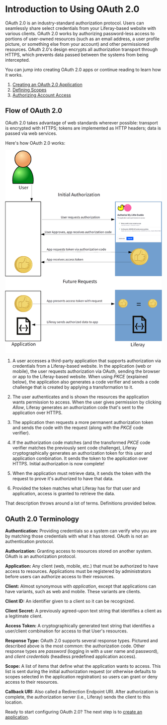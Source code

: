 # Introduction to Using OAuth 2.0

OAuth 2.0 is an industry-standard authorization protocol. Users can seamlessly share select credentials from your Liferay-based website with various clients. OAuth 2.0 works by authorizing password-less access to portions of user-owned resources (such as an email address, a user profile picture, or something else from your account) and other permissioned resources. OAuth 2.0's design encrypts all authorization transport through HTTPS, which prevents data passed between the systems from being intercepted.

You can jump into creating OAuth 2.0 apps or continue reading to learn how it works.

1. [Creating an OAuth 2.0 Application](./creating-oauth2-applications.md)
2. [Defining Scopes](./oauth2-scopes.md)
3. [Authorizing Account Access](./authorizing-account-access-with-oauth2.md)

## Flow of OAuth 2.0

OAuth 2.0 takes advantage of web standards wherever possible: transport is encrypted with HTTPS; tokens are implemented as HTTP headers; data is passed via web services.

Here's how OAuth 2.0 works:

![Figure 1: OAuth 2.0 takes advantage of web standards.](./introduction-to-using-oauth2/images/01.png)

1. A user accesses a third-party application that supports authorization via credentials from a Liferay-based website. In the application (web or mobile), the user requests authorization via OAuth, sending the browser or app to the Liferay-based website. When using _PKCE_ (explained below), the application also generates a code verifier and sends a code challenge that is created by applying a transformation to it.

1. The user authenticates and is shown the resources the application wants permission to access. When the user gives permission by clicking *Allow*, Liferay generates an authorization code that's sent to the application over HTTPS.

1. The application then requests a more permanent authorization token and sends the code with the request (along with the _PKCE_ code verifier).

1. If the authorization code matches (and the transformed _PKCE_ code verifier matches the previously sent code challenge), Liferay cryptographically generates an authorization token for this user and application combination. It sends the token to the application over HTTPS. Initial authorization is now complete!

1. When the application must retrieve data, it sends the token with the request to prove it's authorized to have that data.

1. Provided the token matches what Liferay has for that user and application, access is granted to retrieve the data.

That description throws around a lot of terms. Definitions provided below.

## OAuth 2.0 Terminology

**Authentication:** Providing credentials so a system can verify who you are by matching those credentials with what it has stored. OAuth is not an authentication protocol.

**Authorization:** Granting access to resources stored on another system. OAuth is an authorization protocol.

**Application:** Any client (web, mobile, etc.) that must be authorized to have access to resources. Applications must be registered by administrators before users can authorize access to their resources.

**Client:** Almost synonymous with *application*, except that applications can have variants, such as web and mobile. These variants are clients.

**Client ID:** An identifier given to a client so it can be recognized.

**Client Secret:** A previously agreed-upon text string that identifies a client as a legitimate client.

**Access Token:** A cryptographically generated text string that identifies a user/client combination for access to that User's resources.

**Response Type:** OAuth 2.0 supports several response types. Pictured and described above is the most common: the authorization code. Other response types are *password* (logging in with a user name and password), and *client credentials* (headless predefined application access).

**Scope:** A list of items that define what the application wants to access. This list is sent during the initial authorization request (or otherwise defaults to scopes selected in the application registration) so users can grant or deny access to their resources.

**Callback URI:** Also called a Redirection Endpoint URI. After authorization is complete, the authorization server (i.e., Liferay) sends the client to this location.

Ready to start configuring OAuth 2.0? The next step is to [create an application](./creating-oauth2-applications.md).
